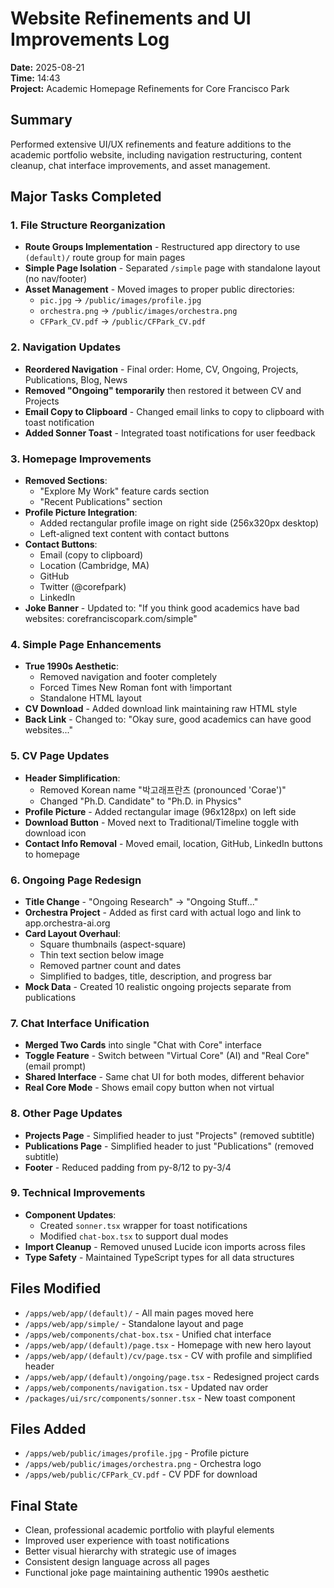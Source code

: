 # Website Refinements and UI Improvements Log
**Date:** 2025-08-21  
**Time:** 14:43  
**Project:** Academic Homepage Refinements for Core Francisco Park

## Summary
Performed extensive UI/UX refinements and feature additions to the academic portfolio website, including navigation restructuring, content cleanup, chat interface improvements, and asset management.

## Major Tasks Completed

### 1. File Structure Reorganization
- **Route Groups Implementation** - Restructured app directory to use `(default)/` route group for main pages
- **Simple Page Isolation** - Separated `/simple` page with standalone layout (no nav/footer)
- **Asset Management** - Moved images to proper public directories:
  - `pic.jpg` → `/public/images/profile.jpg`
  - `orchestra.png` → `/public/images/orchestra.png`
  - `CFPark_CV.pdf` → `/public/CFPark_CV.pdf`

### 2. Navigation Updates
- **Reordered Navigation** - Final order: Home, CV, Ongoing, Projects, Publications, Blog, News
- **Removed "Ongoing" temporarily** then restored it between CV and Projects
- **Email Copy to Clipboard** - Changed email links to copy to clipboard with toast notification
- **Added Sonner Toast** - Integrated toast notifications for user feedback

### 3. Homepage Improvements
- **Removed Sections**:
  - "Explore My Work" feature cards section
  - "Recent Publications" section
- **Profile Picture Integration**:
  - Added rectangular profile image on right side (256x320px desktop)
  - Left-aligned text content with contact buttons
- **Contact Buttons**:
  - Email (copy to clipboard)
  - Location (Cambridge, MA)
  - GitHub
  - Twitter (@corefpark)
  - LinkedIn
- **Joke Banner** - Updated to: "If you think good academics have bad websites: corefranciscopark.com/simple"

### 4. Simple Page Enhancements
- **True 1990s Aesthetic**:
  - Removed navigation and footer completely
  - Forced Times New Roman font with !important
  - Standalone HTML layout
- **CV Download** - Added download link maintaining raw HTML style
- **Back Link** - Changed to: "Okay sure, good academics can have good websites..."

### 5. CV Page Updates
- **Header Simplification**:
  - Removed Korean name "박고래프란츠 (pronounced 'Corae')"
  - Changed "Ph.D. Candidate" to "Ph.D. in Physics"
- **Profile Picture** - Added rectangular image (96x128px) on left side
- **Download Button** - Moved next to Traditional/Timeline toggle with download icon
- **Contact Info Removal** - Moved email, location, GitHub, LinkedIn buttons to homepage

### 6. Ongoing Page Redesign
- **Title Change** - "Ongoing Research" → "Ongoing Stuff..."
- **Orchestra Project** - Added as first card with actual logo and link to app.orchestra-ai.org
- **Card Layout Overhaul**:
  - Square thumbnails (aspect-square)
  - Thin text section below image
  - Removed partner count and dates
  - Simplified to badges, title, description, and progress bar
- **Mock Data** - Created 10 realistic ongoing projects separate from publications

### 7. Chat Interface Unification
- **Merged Two Cards** into single "Chat with Core" interface
- **Toggle Feature** - Switch between "Virtual Core" (AI) and "Real Core" (email prompt)
- **Shared Interface** - Same chat UI for both modes, different behavior
- **Real Core Mode** - Shows email copy button when not virtual

### 8. Other Page Updates
- **Projects Page** - Simplified header to just "Projects" (removed subtitle)
- **Publications Page** - Simplified header to just "Publications" (removed subtitle)
- **Footer** - Reduced padding from py-8/12 to py-3/4

### 9. Technical Improvements
- **Component Updates**:
  - Created `sonner.tsx` wrapper for toast notifications
  - Modified `chat-box.tsx` to support dual modes
- **Import Cleanup** - Removed unused Lucide icon imports across files
- **Type Safety** - Maintained TypeScript types for all data structures

## Files Modified
- `/apps/web/app/(default)/` - All main pages moved here
- `/apps/web/app/simple/` - Standalone layout and page
- `/apps/web/components/chat-box.tsx` - Unified chat interface
- `/apps/web/app/(default)/page.tsx` - Homepage with new hero layout
- `/apps/web/app/(default)/cv/page.tsx` - CV with profile and simplified header
- `/apps/web/app/(default)/ongoing/page.tsx` - Redesigned project cards
- `/apps/web/components/navigation.tsx` - Updated nav order
- `/packages/ui/src/components/sonner.tsx` - New toast component

## Files Added
- `/apps/web/public/images/profile.jpg` - Profile picture
- `/apps/web/public/images/orchestra.png` - Orchestra logo
- `/apps/web/public/CFPark_CV.pdf` - CV PDF for download

## Final State
- Clean, professional academic portfolio with playful elements
- Improved user experience with toast notifications
- Better visual hierarchy with strategic use of images
- Consistent design language across all pages
- Functional joke page maintaining authentic 1990s aesthetic